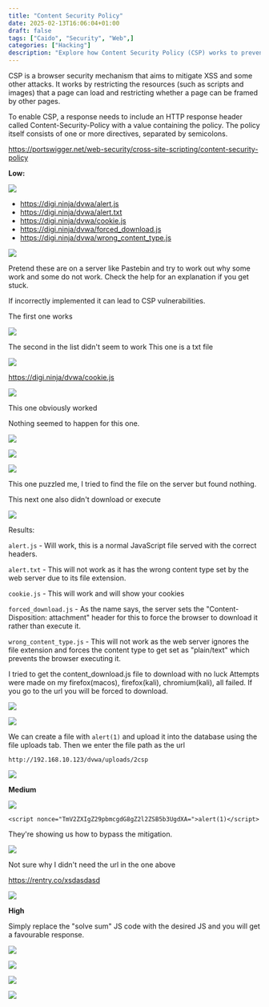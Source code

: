 ```yaml
---
title: "Content Security Policy"
date: 2025-02-13T16:06:04+01:00
draft: false
tags: ["Caido", "Security", "Web",]
categories: ["Hacking"]
description: "Explore how Content Security Policy (CSP) works to prevent XSS attacks, and learn common pitfalls and bypass techniques using DVWA. This guide covers practical examples of CSP misconfigurations, content-type issues, and nonce-based script execution, with hands-on analysis and screenshots."
---
```


CSP is a browser security mechanism that aims to mitigate XSS and some other attacks. It works by restricting the resources (such as scripts and images) that a page can load and restricting whether a page can be framed by other pages.

To enable CSP, a response needs to include an HTTP response header called Content-Security-Policy with a value containing the policy. The policy itself consists of one or more directives, separated by semicolons. 

https://portswigger.net/web-security/cross-site-scripting/content-security-policy

**Low:**

![](1.png)

- https://digi.ninja/dvwa/alert.js
- https://digi.ninja/dvwa/alert.txt
- https://digi.ninja/dvwa/cookie.js
- https://digi.ninja/dvwa/forced_download.js
- https://digi.ninja/dvwa/wrong_content_type.js

![](2.png)

Pretend these are on a server like Pastebin and try to work out why some work and some do not work. Check the help for an explanation if you get stuck.

If incorrectly implemented it can lead to CSP vulnerabilities.

The first one works

![](3.png)

The second in the list didn't seem to work
	This one is a txt file

![](4.png)

https://digi.ninja/dvwa/cookie.js

![](5.png)

This one obviously worked


Nothing seemed to happen for this one.

![](6.png)

![](7.png)

![](8.png)

This one puzzled me, I tried to find the file on the server but found nothing. 


This next one also didn't download or execute 

![](9.png)

Results: 

`alert.js` - Will work, this is a normal JavaScript file served with the correct headers.

`alert.txt` - This will not work as it has the wrong content type set by the web server due to its file extension.

`cookie.js` - This will work and will show your cookies

`forced_download.js` - As the name says, the server sets the "Content-Disposition: attachment" header for this to force the browser to download it rather than execute it.

`wrong_content_type.js` - This will not work as the web server ignores the file extension and forces the content type to get set as "plain/text" which prevents the browser executing it.

I tried to get the content_download.js file to download with no luck
Attempts were made on my firefox(macos), firefox(kali), chromium(kali), all failed. If you go to the url you will be forced to download.

![](10.png)

![](11.png)


We can create a file with `alert(1)` and upload it into the database using the file uploads tab. Then we enter the file path as the url

`http://192.168.10.123/dvwa/uploads/2csp`

![](12.png)

**Medium**

![](13.png)

`<script nonce="TmV2ZXIgZ29pbmcgdG8gZ2l2ZSB5b3UgdXA=">alert(1)</script>`
 
They're showing us how to bypass the mitigation. 
 
![](14.png)

Not sure why I didn't need the url in the one above


https://rentry.co/xsdasdasd

![](15.png)

**High**

Simply replace the "solve sum"  JS code with the desired JS and you will get a favourable response.

![](16.png)

![](17.png)

![](18.png)

![](19.png)